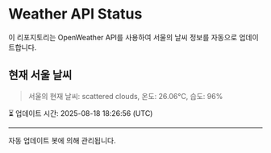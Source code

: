 
# Weather API Status

이 리포지토리는 OpenWeather API를 사용하여 서울의 날씨 정보를 자동으로 업데이트합니다.

## 현재 서울 날씨
> 서울의 현재 날씨: scattered clouds, 온도: 26.06°C, 습도: 96%

⏳ 업데이트 시간: 2025-08-18 18:26:56 (UTC)

---
자동 업데이트 봇에 의해 관리됩니다.
